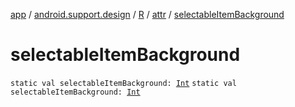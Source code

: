[app](../../../index.md) / [android.support.design](../../index.md) / [R](../index.md) / [attr](index.md) / [selectableItemBackground](./selectable-item-background.md)

# selectableItemBackground

`static val selectableItemBackground: `[`Int`](https://kotlinlang.org/api/latest/jvm/stdlib/kotlin/-int/index.html)
`static val selectableItemBackground: `[`Int`](https://kotlinlang.org/api/latest/jvm/stdlib/kotlin/-int/index.html)